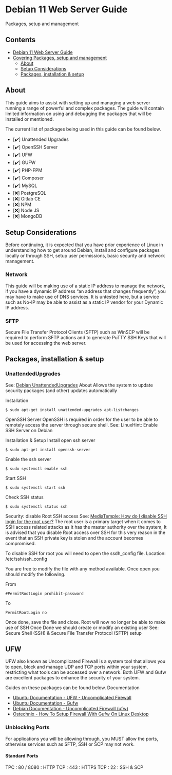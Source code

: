 # Debian 11 Web Server Guide
Packages, setup and management

## Contents

- [Debian 11 Web Server Guide](#debian-11-web-server-guide)
- [Covering Packages, setup and management](#covering-packages-setup-and-management)
  - [About](#about)
  - [Setup Considerations](#setup-considerations)
  - [Packages, installation & setup](#packages-installation--setup)

## About
This guide aims to assist with setting up and managing a web server running a range of powerful and complex packages.
The guide will contain limited information on using and debugging the packages that will be installed or mentioned.

The current list of packages being used in this guide can be found below.
- [✔️]	Unattended Upgrades
- [✔️]	OpenSSH Server
- [✔️]	UFW
- [✔️]	GUFW
- [✔️]	PHP-FPM
- [✔️]	Composer
- [✔️]	MySQL
- [❌]	PostgreSQL
- [❌]	Gitlab CE
- [❌]	NPM
- [❌]	Node JS
- [❌]	MongoDB

## Setup Considerations
Before continuing, it is expected that you have prior experience of Linux in understanding how to get around Debian, install and configure packages locally or through SSH, setup user permissions, basic security and network management.

### Network
This guide will be making use of a static IP address to manage the network, if you have a dynamic IP address “an address that changes frequently”, you may have to make use of DNS services.
It is untested here, but a service such as No-IP may be able to assist as a static IP vendor for your Dynamic IP address.

### SFTP
Secure File Transfer Protocol Clients (SFTP) such as WinSCP will be required to perform SFTP actions and to generate PuTTY SSH Keys that will be used for accessing the web server.

## Packages, installation & setup
### UnattendedUpgrades
See: [Debian UnattendedUpgrades](https://wiki.debian.org/UnattendedUpgrades#:~:text=The%20purpose%20of%20unattended%2Dupgrades,send%20you%20emails%20about%20updates.)
About
Allows the system to update security packages (and other) updates automatically

Installation
```
$ sudo apt-get install unattended-upgrades apt-listchanges
```

OpenSSH Server
OpenSSH is required in order for the user to be able to remotely access the server through secure shell.
See: LinuxHint: Enable SSH Server on Debian

Installation & Setup
Install open ssh server
```
$ sudo apt-get install openssh-server
```

Enable the ssh server 
```
$ sudo systemctl enable ssh
```

Start SSH
```
$ sudo systemctl start ssh
```

Check SSH status
```
$ sudo systemctl status ssh
```

Security: disable Root SSH access
See: [MediaTemple: How do I disable SSH login for the root user?](https://mediatemple.net/community/products/dv/204643810/how-do-i-disable-ssh-login-for-the-root-user#:~:text=Verify%20that%20you%20can%20su,root%20with%20the%20admin%20user.&text=To%20disable%20root%20SSH%20login,with%20your%20favorite%20text%20editor.&text=Ensure%20that%20you%20are%20logged,yourself%20out%20of%20the%20server.)
The root user is a primary target when it comes to SSH access related attacks as it has the master authority over the system, It is advised that you disable Root access over SSH for this very reason in the event that an SSH private key is stolen and the account becomes compromised.

To disable SSH for root you will need to open the ssdh_config file.
Location: /etc/ssh/ssh_config

You are free to modify the file with any method available.
Once open you should modify the following.

From
```
#PermitRootLogin prohibit-password
```

To
```
PermitRootLogin no
```

Once done, save the file and close.
Root will now no longer be able to make use of SSH
Once Done we should create or modify an existing user
See: Secure Shell (SSH) & Secure File Transfer Protocol (SFTP) setup

## UFW
UFW also known as Uncomplicated Firewall is a system tool that allows you to open, block and manage UDP and TCP ports within your system, restricting what tools can be accessed over a network.
Both UFW and Gufw are excellent packages to enhance the security of your system.

Guides on these packages can be found below.
Documentation
-	[Ubuntu Documentation - UFW - Uncomplicated Firewall](https://help.ubuntu.com/community/UFW)
-	[Ubuntu Documentation - Gufw](https://help.ubuntu.com/community/Gufw)
-	[Debian Documentation - Uncomplicated Firewall (ufw)](https://wiki.debian.org/Uncomplicated%20Firewall%20%28ufw%29)
-	[Ostechnix - How To Setup Firewall With Gufw On Linux Desktop](https://ostechnix.com/how-to-setup-firewall-with-gufw-on-linux-desktop/)

### Unblocking Ports
For applications you will be allowing through, you MUST allow the ports, otherwise services such as SFTP, SSH or SCP may not work.

#### Standard Ports
TPC : 80 / 8080 : HTTP
TCP : 443 : HTTPS
TCP : 22 : SSH & SCP

